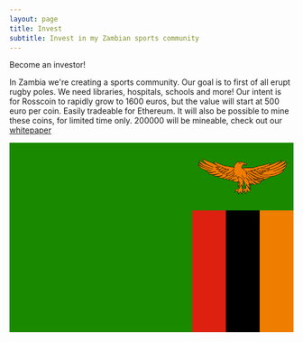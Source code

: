 ```yaml
---
layout: page
title: Invest
subtitle: Invest in my Zambian sports community
---
```


Become an investor!

In Zambia we're creating a sports community. Our goal is to first of all erupt rugby poles. We need libraries, hospitals, schools and more!
Our intent is for Rosscoin to rapidly grow to 1600 euros, but the value will start at 500 euro per coin. Easily tradeable for Ethereum.
It will also be possible to mine these coins, for limited time only. 200000 will be mineable, check out our [whitepaper](https://app.gitbook.com/o/rufbjFbwliRHm9rsvIHA/s/NU5j3WTfsXQr9rBtk7Sc/ross-coin/token-info)


<img src="/assets/img/Flag_of_Zambia.png" alt="alt">

<!-- Google tag (gtag.js) -->
<script async src="https://www.googletagmanager.com/gtag/js?id=G-4X040HH693"></script>
<script>
  window.dataLayer = window.dataLayer || [];
  function gtag(){dataLayer.push(arguments);}
  gtag('js', new Date());

  gtag('config', 'G-4X040HH693');
</script>
